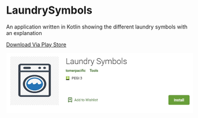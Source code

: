 # LaundrySymbols
An application written in Kotlin showing the different laundry symbols with an explanation

[Download Via Play Store](https://play.google.com/store/apps/details?id=com.tomerpacific.laundry)


![Google Play Store Screenshot](https://github.com/TomerPacific/LaundrySymbols/blob/master/play_store_screenshot.jpg?raw=true)
